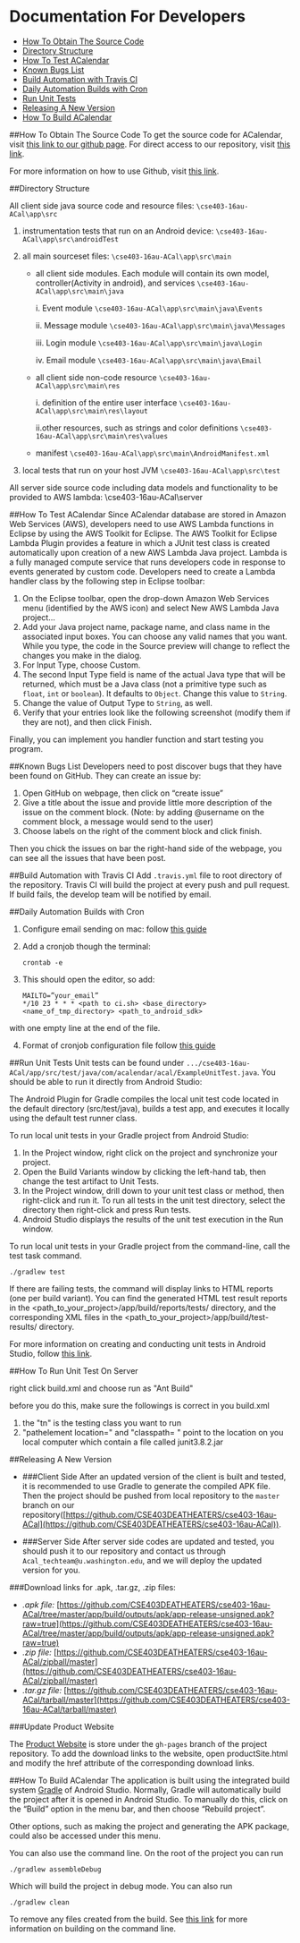 # Documentation For Developers

* [How To Obtain The Source Code](#how-to-obtain-the-source-code)
* [Directory Structure](#directory-structure)
* [How To Test ACalendar](#how-to-test-acalendar)
* [Known Bugs List](#known-bugs-list)
* [Build Automation with Travis CI](#build-automation-with-travis-ci)
* [Daily Automation Builds with Cron](#daily-automation-builds-with-cron)
* [Run Unit Tests](#run-unit-tests)
* [Releasing A New Version](#releasing-a-new-version)
* [How To Build ACalendar](#how-to-build-acalendar)

##How To Obtain The Source Code
To get the source code for ACalendar, visit [this link to our github page](https://cse403deatheaters.github.io/cse403-16au-ACal/productSite.html). For direct access to our repository, visit [this link](https://github.com/CSE403DEATHEATERS/cse403-16au-ACal.git). 

For more information on how to use Github, visit [this link](https://help.github.com/).

##Directory Structure

All client side java source code and resource files: `\cse403-16au-ACal\app\src`

1. instrumentation tests that run on an Android device:
`\cse403-16au-ACal\app\src\androidTest`
2. all main sourceset files:
`\cse403-16au-ACal\app\src\main`

    *  all client side modules. Each module will contain its own model, controller(Activity in android), and services
`\cse403-16au-ACal\app\src\main\java`

        i. Event module
`\cse403-16au-ACal\app\src\main\java\Events`

        ii. Message module
`\cse403-16au-ACal\app\src\main\java\Messages`

        iii. Login module
`\cse403-16au-ACal\app\src\main\java\Login`

        iv. Email module
`\cse403-16au-ACal\app\src\main\java\Email`

    * all client side non-code resource
`\cse403-16au-ACal\app\src\main\res`

        i. definition of the entire user interface
`\cse403-16au-ACal\app\src\main\res\layout`

        ii.other resources, such as strings and color definitions
`\cse403-16au-ACal\app\src\main\res\values`

    * manifest
`\cse403-16au-ACal\app\src\main\AndroidManifest.xml`

3.   local tests that run on your host JVM
`\cse403-16au-ACal\app\src\test`
 

All server side source code including data models and functionality to be provided to AWS lambda: \cse403-16au-ACal\server

##How To Test ACalendar
Since ACalendar database are stored in Amazon Web Services (AWS), developers need to use AWS Lambda functions in Eclipse by using the AWS Toolkit for Eclipse. The AWS Toolkit for Eclipse Lambda Plugin provides a feature in which a JUnit test class is created automatically upon creation of a new AWS Lambda Java project. Lambda is a fully managed compute service that runs developers code in response to events generated by custom code. Developers need to create a Lambda handler class by the following step in Eclipse toolbar:

1. On the Eclipse toolbar, open the drop-down Amazon Web Services menu (identified by the AWS icon) and select New AWS Lambda Java project...
2. Add your Java project name, package name, and class name in the associated input boxes. You can choose any valid names that you want. While you type, the code in the Source preview will change to reflect the changes you make in the dialog.
3. For Input Type, choose Custom.
4. The second Input Type field is name of the actual Java type that will be returned, which must be a Java class (not a primitive type such as `float`, `int` or `boolean`). It defaults to `Object`. Change this value to `String`.
5. Change the value of Output Type to `String`, as well.
6. Verify that your entries look like the following screenshot (modify them if they are not), and then click Finish.

Finally, you can implement you handler function and start testing you program.


##Known Bugs List
Developers need to post discover bugs that they have been found on GitHub. They can create an issue by:

1. Open GitHub on webpage, then click on “create issue”
2. Give a title about the issue and provide little more description of the issue on the comment block.  (Note: by adding @username on the comment block, a message would send to the user)
3. Choose labels on the right of the comment block and click finish.

Then you chick the issues on bar the right-hand side of the webpage, you can see all the issues that have been post.

##Build Automation with Travis CI
Add `.travis.yml` file to root directory of the repository. Travis CI will build the project at every push and pull request. If build fails, the develop team will be notified by email.

##Daily Automation Builds with Cron

1. Configure email sending on mac: follow [this guide](http://www.developerfiles.com/how-to-send-emails-from-localhost-mac-os-x-el-capitan/)
2. Add a cronjob though the terminal:

	```
	crontab -e
    ```
    
3. This should open the editor, so add:

	```
	MAILTO=”your_email”
	*/10 23 * * * <path to ci.sh> <base_directory> <name_of_tmp_directory> <path_to_android_sdk>
    ```
with one empty line at the end of the file.

4. Format of cronjob configuration file follow [this guide](http://www.nncron.ru/help/EN/working/cron-format.htm)

##Run Unit Tests
Unit tests can be found under `.../cse403-16au-ACal/app/src/test/java/com/acalendar/acal/ExampleUnitTest.java`. You should be able to run it directly from Android Studio: 

The Android Plugin for Gradle compiles the local unit test code located in the default directory (src/test/java), builds a test app, and executes it locally using the default test runner class.

To run local unit tests in your Gradle project from Android Studio:

1. In the Project window, right click on the project and synchronize your project.
2. Open the Build Variants window by clicking the left-hand tab, then change the test artifact to Unit Tests.
3. In the Project window, drill down to your unit test class or method, then right-click and run it. To run all tests in the unit test directory, select the directory then right-click and press Run tests.
4. Android Studio displays the results of the unit test execution in the Run window.

To run local unit tests in your Gradle project from the command-line, call the test task command.

`./gradlew test`

If there are failing tests, the command will display links to HTML reports (one per build variant). You can find the generated HTML test result reports in the <path_to_your_project>/app/build/reports/tests/ directory, and the corresponding XML files in the <path_to_your_project>/app/build/test-results/ directory.

For more information on creating and conducting unit tests in Android Studio, follow [this link](http://developer.android.com/training/testing/start/index.html#run-local-tests).

##How To Run Unit Test On Server

right click build.xml and choose run as "Ant Build"

before you do this, make sure the followings is correct in you build.xml
1. the <test name="tn"> "tn" is the testing class you want to run
2. "pathelement location=" and "classpath= " point to the location on you local computer which contain a file called junit3.8.2.jar

##Releasing A New Version

* ###Client Side
After an updated version of the client is built and tested, it is recommended to use Gradle to generate the compiled APK file. Then the project should be pushed from local repository to the `master` branch on our repository([https://github.com/CSE403DEATHEATERS/cse403-16au-ACal](https://github.com/CSE403DEATHEATERS/cse403-16au-ACal)).

* ###Server Side
After server side codes are updated and tested, you should push it to our repository and contact us through `Acal_techteam@u.washington.edu`, and we will deploy the updated version for you.

###Download links for .apk, .tar.gz, .zip files:

* _.apk file:_ [https://github.com/CSE403DEATHEATERS/cse403-16au-ACal/tree/master/app/build/outputs/apk/app-release-unsigned.apk?raw=true](https://github.com/CSE403DEATHEATERS/cse403-16au-ACal/tree/master/app/build/outputs/apk/app-release-unsigned.apk?raw=true)
* _.zip file:_ [https://github.com/CSE403DEATHEATERS/cse403-16au-ACal/zipball/master](https://github.com/CSE403DEATHEATERS/cse403-16au-ACal/zipball/master)
* _.tar.gz file:_ [https://github.com/CSE403DEATHEATERS/cse403-16au-ACal/tarball/master](https://github.com/CSE403DEATHEATERS/cse403-16au-ACal/tarball/master)

###Update Product Website

The [Product Website](https://cse403deatheaters.github.io/cse403-16au-ACal/productSite.html) is store under the `gh-pages` branch of the project repository. To add the download links to the website, open productSite.html and modify the href attribute of the corresponding download links.

##How To Build ACalendar
The application is built using the integrated build system [Gradle](http://developer.android.com/sdk/installing/studio-build.html) of Android Studio. 
Normally, Gradle will automatically build the project after it is opened in Android Studio. To manually do this, click on the “Build” option in the menu bar, and then choose “Rebuild project”.

Other options, such as making the project and generating the APK package, could also be accessed under this menu.

You can also use the command line. On the root of the project you can run

	./gradlew assembleDebug

Which will build the project in debug mode. You can also run

	./gradlew clean

To remove any files created from the build. 
See [this link](http://developer.android.com/tools/building/building-cmdline.html) for more information on building on the command line.
